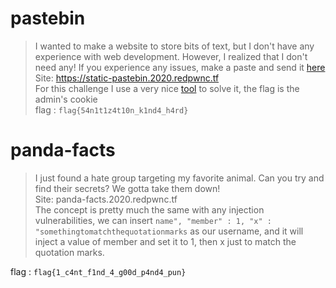 # pastebin  
> I wanted to make a website to store bits of text, but I don't have any experience with web development. However, I realized that I don't need any! If you experience any issues, make a paste and send it [here](https://admin-bot.redpwnc.tf/submit?challenge=static-pastebin)  
> Site: https://static-pastebin.2020.redpwnc.tf  
For this challenge I use a very nice [tool](https://xsshunter.com/) to solve it, the flag is the admin's cookie  
flag : `flag{54n1t1z4t10n_k1nd4_h4rd}`  

# panda-facts  
> I just found a hate group targeting my favorite animal. Can you try and find their secrets? We gotta take them down!  
> Site: panda-facts.2020.redpwnc.tf  
The concept is pretty much the same with any injection vulnerabilities, we can insert `name", "member" : 1, "x" : "somethingtomatchthequotationmarks` as our username, and it will inject a value of member and set it to 1, then x just to match the quotation marks.

flag : `flag{1_c4nt_f1nd_4_g00d_p4nd4_pun}`